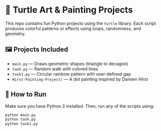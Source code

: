 # 🐢 Turtle Art & Painting Projects

This repo contains fun Python projects using the `turtle` library. Each script produces colorful patterns or effects using loops, randomness, and geometry.

## 🖼️ Projects Included

- `main.py` — Draws geometric shapes (triangle to decagon)
- `task.py` — Random walk with colored lines
- `task1.py` — Circular rainbow pattern with user-defined gap
- `Hirst-Painting-Project/` — A dot painting inspired by Damien Hirst

## 🚀 How to Run

Make sure you have Python 3 installed. Then, run any of the scripts using:

```bash
python main.py
python task.py
python task1.py
